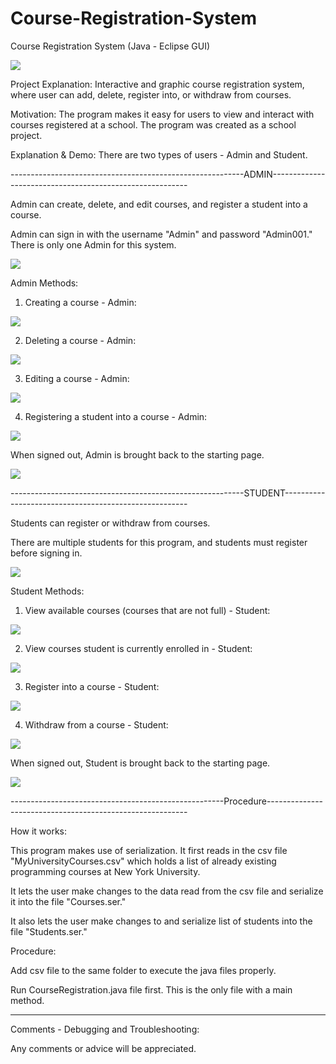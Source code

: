 # Course-Registration-System
Course Registration System (Java - Eclipse GUI)

![](https://user-images.githubusercontent.com/34804400/50555865-0fbf3280-0ca0-11e9-8c51-e163acf409e0.png)

Project Explanation: Interactive and graphic course registration system, where user can add, delete, register into, or withdraw from courses. 

Motivation: The program makes it easy for users to view and interact with courses registered at a school. The program was created as a school project.

Explanation & Demo: There are two types of users - Admin and Student. 

----------------------------------------------------------ADMIN---------------------------------------------------------

Admin can create, delete, and edit courses, and register a student into a course. 

Admin can sign in with the username "Admin" and password "Admin001." There is only one Admin for this system. 

![](https://user-images.githubusercontent.com/34804400/50555807-611af200-0c9f-11e9-85d8-f4afc0438606.gif)


Admin Methods:

1) Creating a course - Admin: 

![](https://user-images.githubusercontent.com/34804400/50555793-3cbf1580-0c9f-11e9-9e94-6117d79ce9a8.gif)


2) Deleting a course - Admin:

![](https://user-images.githubusercontent.com/34804400/50555795-48124100-0c9f-11e9-8b28-17346cd8df1a.gif)


3) Editing a course - Admin: 

![](https://user-images.githubusercontent.com/34804400/50555797-519ba900-0c9f-11e9-8a08-fad7ed523098.gif)


4) Registering a student into a course - Admin: 

![](https://user-images.githubusercontent.com/34804400/50555806-5b251100-0c9f-11e9-9713-c26f26b87630.gif)


When signed out, Admin is brought back to the starting page. 

![](https://user-images.githubusercontent.com/34804400/50555808-64ae7900-0c9f-11e9-87e4-3aa8965f236a.gif)


----------------------------------------------------------STUDENT------------------------------------------------------

Students can register or withdraw from courses. 

There are multiple students for this program, and students must register before signing in. 

![](https://user-images.githubusercontent.com/34804400/50555814-7c85fd00-0c9f-11e9-9559-835fe441c1bf.gif)


Student Methods: 

1) View available courses (courses that are not full) - Student:

![](https://user-images.githubusercontent.com/34804400/50555809-6a0bc380-0c9f-11e9-93ff-1726894751f4.gif)


2) View courses student is currently enrolled in - Student:

![](https://user-images.githubusercontent.com/34804400/50555811-709a3b00-0c9f-11e9-8413-3e22235af6d9.gif)


3) Register into a course - Student:

![](https://user-images.githubusercontent.com/34804400/50555813-7728b280-0c9f-11e9-9386-00d2404f731e.gif)


4) Withdraw from a course - Student: 

![](https://user-images.githubusercontent.com/34804400/50555818-87409200-0c9f-11e9-8b8a-7a27924feebe.gif)


When signed out, Student is brought back to the starting page. 

![](https://user-images.githubusercontent.com/34804400/50555817-814ab100-0c9f-11e9-8ca1-7cd8af907517.gif)

-----------------------------------------------------Procedure----------------------------------------------------------

How it works: 

This program makes use of serialization. It first reads in the csv file "MyUniversityCourses.csv" which holds a list of already existing programming courses at New York University. 

It lets the user make changes to the data read from the csv file and serialize it into the file "Courses.ser." 

It also lets the user make changes to and serialize list of students into the file "Students.ser." 


Procedure: 

Add csv file to the same folder to execute the java files properly. 

Run CourseRegistration.java file first. This is the only file with a main method. 

-------------------------------------------------------------------------------------------------------------------------

Comments - Debugging and Troubleshooting:

Any comments or advice will be appreciated.
